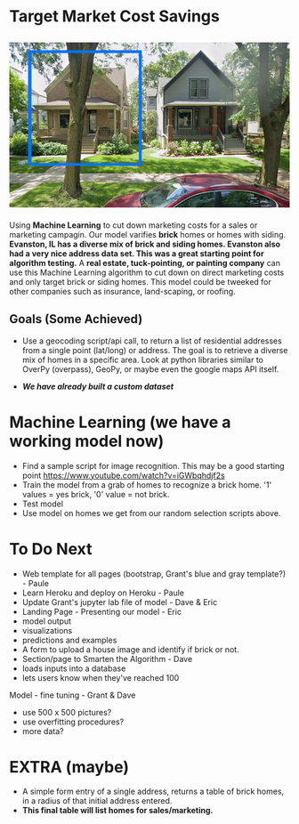 # Target Market Cost Savings
![brickornot](/images/brickornot.jpg)
---
Using **Machine Learning** to cut down marketing costs for a sales or marketing campagin. Our model varifies **brick** homes or homes with siding. **Evanston, IL has a diverse mix of brick and siding homes. Evanston also had a very nice address data set. This was a great starting point for algorithm testing.** A **real estate, tuck-pointing, or painting company** can use this Machine Learning algorithm to cut down on direct marketing costs and only target brick or siding homes. This model could be tweeked for other companies such as insurance, land-scaping, or roofing.

## Goals (Some Achieved)
* Use a geocoding script/api call, to return a list of residential addresses from a single point (lat/long) or address. The goal is to retrieve a diverse mix of homes in a specific area. Look at python libraries similar to OverPy (overpass), GeoPy, or maybe even the google maps API itself.
  
* ***We have already built a custom dataset***

# **Machine Learning** (we have a working model now)
  * Find a sample script for image recognition. This may be a good starting point https://www.youtube.com/watch?v=iGWbqhdjf2s
  * Train the model from a grab of homes to recognize a brick home. '1' values = yes brick, '0' value = not brick.
  * Test model
  * Use model on homes we get from our random selection scripts above.

# To Do Next

* Web template for all pages (bootstrap, Grant's blue and gray template?) - Paule
* Learn Heroku and deploy on Heroku - Paule
* Update Grant's jupyter lab file of model - Dave & Eric
* Landing Page - Presenting our model - Eric
* model output
* visualizations
* predictions and examples
* A form to upload a house image and identify if brick or not.
* Section/page to Smarten the Algorithm - Dave
* loads inputs into a database
* lets users know when they've reached 100

  
Model - fine tuning - Grant & Dave
* use 500 x 500 pictures?
* use overfitting procedures?
* more data?
# EXTRA (maybe)
* A simple form entry of a single address, returns a table of brick homes, in a radius of that initial address entered. 
* **This final table will list homes for sales/marketing.**